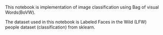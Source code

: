 This notebook is implementation of image classification using Bag of visual Words(BoVW). 

The dataset used in this notebook is Labeled Faces in the Wild (LFW) people dataset (classification) from sklearn.
